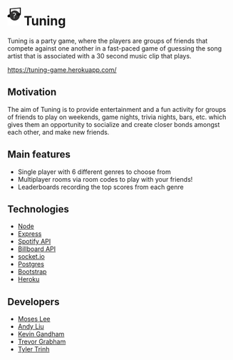 # ![LOGO](public/img/logo/logo.png) Tuning

Tuning is a party game, where the players are groups of friends that compete against one another in a fast-paced game of guessing the song artist that is associated with a 30 second music clip that plays.

https://tuning-game.herokuapp.com/

## Motivation
 The aim of Tuning is to provide entertainment and a fun activity for groups of friends to play on weekends, game nights, trivia nights, bars, etc. which gives them an opportunity to socialize and create closer bonds amongst each other, and make new friends.

## Main features

- Single player with 6 different genres to choose from
- Multiplayer rooms via room codes to play with your friends!
- Leaderboards recording the top scores from each genre

## Technologies
- [Node](https://nodejs.org/en/) 
- [Express](https://expressjs.com/)
- [Spotify API](https://developer.spotify.com/documentation/web-api/)
- [Billboard API](https://www.npmjs.com/package/billboard-top-100)
- [socket.io](https://socket.io/)
- [Postgres](https://www.postgresql.org/)
- [Bootstrap](https://getbootstrap.com/)
- [Heroku](https://www.heroku.com/)

## Developers

- [Moses Lee](https://github.com/MosesLee98) 
- [Andy Liu](https://github.com/AndyLiuCodes)
- [Kevin Gandham](https://github.com/kgandham1996)
- [Trevor Grabham](https://github.com/trevorgrabham)
- [Tyler Trinh](https://github.com/bvtrinh)

